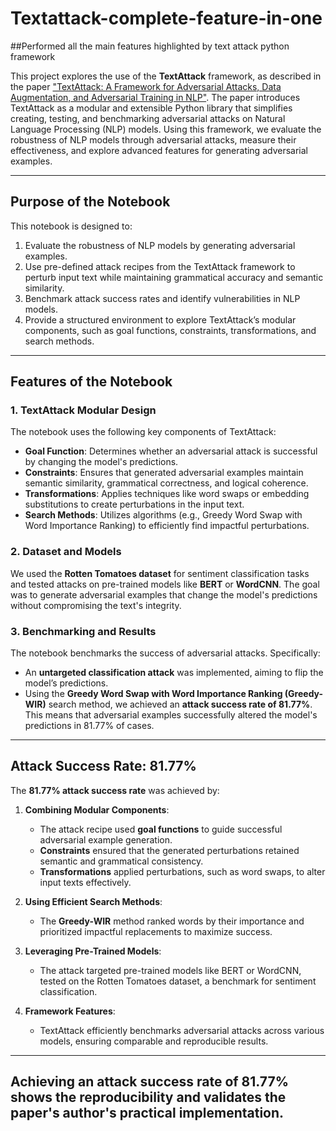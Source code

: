 # Textattack-complete-feature-in-one
##Performed all the main features highlighted by text attack python framework 




This project explores the use of the **TextAttack** framework, as described in the paper ["TextAttack: A Framework for Adversarial Attacks, Data Augmentation, and Adversarial Training in NLP"](https://arxiv.org/abs/2005.05909). The paper introduces TextAttack as a modular and extensible Python library that simplifies creating, testing, and benchmarking adversarial attacks on Natural Language Processing (NLP) models. Using this framework, we evaluate the robustness of NLP models through adversarial attacks, measure their effectiveness, and explore advanced features for generating adversarial examples.

---

## Purpose of the Notebook

This notebook is designed to:
1. Evaluate the robustness of NLP models by generating adversarial examples.
2. Use pre-defined attack recipes from the TextAttack framework to perturb input text while maintaining grammatical accuracy and semantic similarity.
3. Benchmark attack success rates and identify vulnerabilities in NLP models.
4. Provide a structured environment to explore TextAttack’s modular components, such as goal functions, constraints, transformations, and search methods.


---

## Features of the Notebook

### 1. **TextAttack Modular Design**
The notebook uses the following key components of TextAttack:
- **Goal Function**: Determines whether an adversarial attack is successful by changing the model's predictions.
- **Constraints**: Ensures that generated adversarial examples maintain semantic similarity, grammatical correctness, and logical coherence.
- **Transformations**: Applies techniques like word swaps or embedding substitutions to create perturbations in the input text.
- **Search Methods**: Utilizes algorithms (e.g., Greedy Word Swap with Word Importance Ranking) to efficiently find impactful perturbations.

### 2. **Dataset and Models**
We used the **Rotten Tomatoes dataset** for sentiment classification tasks and tested attacks on pre-trained models like **BERT** or **WordCNN**. The goal was to generate adversarial examples that change the model's predictions without compromising the text's integrity.

### 3. **Benchmarking and Results**
The notebook benchmarks the success of adversarial attacks. Specifically:
- An **untargeted classification attack** was implemented, aiming to flip the model’s predictions.
- Using the **Greedy Word Swap with Word Importance Ranking (Greedy-WIR)** search method, we achieved an **attack success rate of 81.77%**. This means that adversarial examples successfully altered the model's predictions in 81.77% of cases.

---

## Attack Success Rate: 81.77%

The **81.77% attack success rate** was achieved by:
1. **Combining Modular Components**:
   - The attack recipe used **goal functions** to guide successful adversarial example generation.
   - **Constraints** ensured that the generated perturbations retained semantic and grammatical consistency.
   - **Transformations** applied perturbations, such as word swaps, to alter input texts effectively.

2. **Using Efficient Search Methods**:
   - The **Greedy-WIR** method ranked words by their importance and prioritized impactful replacements to maximize success.

3. **Leveraging Pre-Trained Models**:
   - The attack targeted pre-trained models like BERT or WordCNN, tested on the Rotten Tomatoes dataset, a benchmark for sentiment classification.

4. **Framework Features**:
   - TextAttack efficiently benchmarks adversarial attacks across various models, ensuring comparable and reproducible results.

---

## Achieving an attack success rate of 81.77% shows the reproducibility and validates the paper's author's practical implementation.

